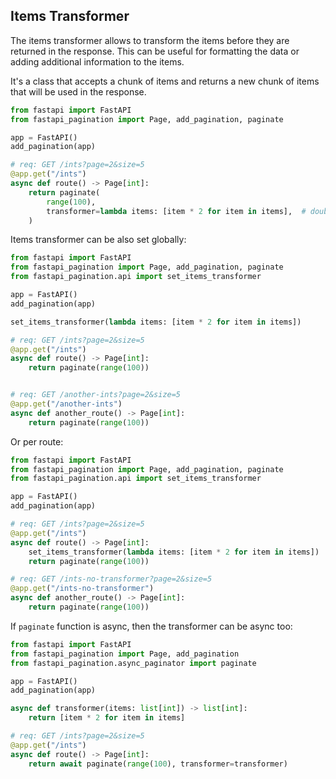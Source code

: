 ## Items Transformer

The items transformer allows to transform the items before they are returned in the response.
This can be useful for formatting the data or adding additional information to the items.

It's a class that accepts a chunk of items and returns a new chunk of items that will be used in the response.

```py
from fastapi import FastAPI
from fastapi_pagination import Page, add_pagination, paginate

app = FastAPI()
add_pagination(app)

# req: GET /ints?page=2&size=5
@app.get("/ints")
async def route() -> Page[int]:
    return paginate(
        range(100),
        transformer=lambda items: [item * 2 for item in items],  # double the items
    )
```

Items transformer can be also set globally:

```py
from fastapi import FastAPI
from fastapi_pagination import Page, add_pagination, paginate
from fastapi_pagination.api import set_items_transformer

app = FastAPI()
add_pagination(app)

set_items_transformer(lambda items: [item * 2 for item in items])

# req: GET /ints?page=2&size=5
@app.get("/ints")
async def route() -> Page[int]:
    return paginate(range(100))


# req: GET /another-ints?page=2&size=5
@app.get("/another-ints")
async def another_route() -> Page[int]:
    return paginate(range(100))
```

Or per route:

```py
from fastapi import FastAPI
from fastapi_pagination import Page, add_pagination, paginate
from fastapi_pagination.api import set_items_transformer

app = FastAPI()
add_pagination(app)

# req: GET /ints?page=2&size=5
@app.get("/ints")
async def route() -> Page[int]:
    set_items_transformer(lambda items: [item * 2 for item in items])
    return paginate(range(100))

# req: GET /ints-no-transformer?page=2&size=5
@app.get("/ints-no-transformer")
async def another_route() -> Page[int]:
    return paginate(range(100))
```

If `paginate` function is async, then the transformer can be async too:

```py
from fastapi import FastAPI
from fastapi_pagination import Page, add_pagination
from fastapi_pagination.async_paginator import paginate

app = FastAPI()
add_pagination(app)

async def transformer(items: list[int]) -> list[int]:
    return [item * 2 for item in items]

# req: GET /ints?page=2&size=5
@app.get("/ints")
async def route() -> Page[int]:
    return await paginate(range(100), transformer=transformer)
```
